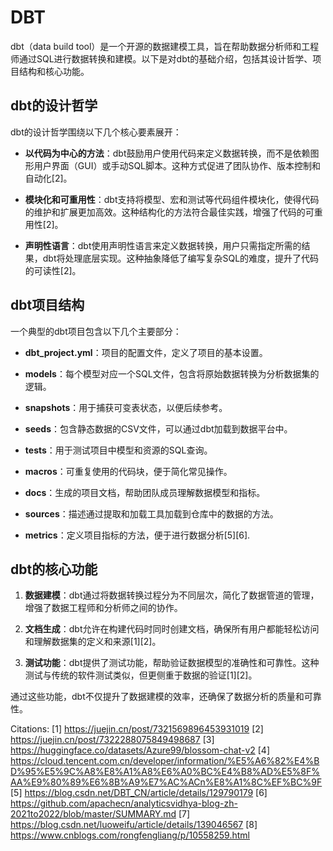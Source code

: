 # DBT
dbt（data build tool）是一个开源的数据建模工具，旨在帮助数据分析师和工程师通过SQL进行数据转换和建模。以下是对dbt的基础介绍，包括其设计哲学、项目结构和核心功能。

## dbt的设计哲学

dbt的设计哲学围绕以下几个核心要素展开：

- **以代码为中心的方法**：dbt鼓励用户使用代码来定义数据转换，而不是依赖图形用户界面（GUI）或手动SQL脚本。这种方式促进了团队协作、版本控制和自动化[2]。

- **模块化和可重用性**：dbt支持将模型、宏和测试等代码组件模块化，使得代码的维护和扩展更加高效。这种结构化的方法符合最佳实践，增强了代码的可重用性[2]。

- **声明性语言**：dbt使用声明性语言来定义数据转换，用户只需指定所需的结果，dbt将处理底层实现。这种抽象降低了编写复杂SQL的难度，提升了代码的可读性[2]。

## dbt项目结构

一个典型的dbt项目包含以下几个主要部分：

- **dbt_project.yml**：项目的配置文件，定义了项目的基本设置。

- **models**：每个模型对应一个SQL文件，包含将原始数据转换为分析数据集的逻辑。

- **snapshots**：用于捕获可变表状态，以便后续参考。

- **seeds**：包含静态数据的CSV文件，可以通过dbt加载到数据平台中。

- **tests**：用于测试项目中模型和资源的SQL查询。

- **macros**：可重复使用的代码块，便于简化常见操作。

- **docs**：生成的项目文档，帮助团队成员理解数据模型和指标。

- **sources**：描述通过提取和加载工具加载到仓库中的数据的方法。

- **metrics**：定义项目指标的方法，便于进行数据分析[5][6].

## dbt的核心功能

1. **数据建模**：dbt通过将数据转换过程分为不同层次，简化了数据管道的管理，增强了数据工程师和分析师之间的协作。

2. **文档生成**：dbt允许在构建代码时同时创建文档，确保所有用户都能轻松访问和理解数据集的定义和来源[1][2]。

3. **测试功能**：dbt提供了测试功能，帮助验证数据模型的准确性和可靠性。这种测试与传统的软件测试类似，但更侧重于数据的验证[1][2]。

通过这些功能，dbt不仅提升了数据建模的效率，还确保了数据分析的质量和可靠性。

Citations:
[1] https://juejin.cn/post/7321569896453931019
[2] https://juejin.cn/post/7322288075849498687
[3] https://huggingface.co/datasets/Azure99/blossom-chat-v2
[4] https://cloud.tencent.com.cn/developer/information/%E5%A6%82%E4%BD%95%E5%9C%A8%E8%A1%A8%E6%A0%BC%E4%B8%AD%E5%8F%AA%E9%80%89%E6%8B%A9%E7%AC%ACn%E8%A1%8C%EF%BC%9F
[5] https://blog.csdn.net/DBT_CN/article/details/129790179
[6] https://github.com/apachecn/analyticsvidhya-blog-zh-2021to2022/blob/master/SUMMARY.md
[7] https://blog.csdn.net/luoweifu/article/details/139046567
[8] https://www.cnblogs.com/rongfengliang/p/10558259.html